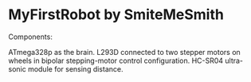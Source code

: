 # MyFirstRobot by SmiteMeSmith

Components:

ATmega328p as the brain.
L293D connected to two stepper motors on wheels in bipolar stepping-motor control configuration. 
HC-SR04 ultra-sonic module for sensing distance.



